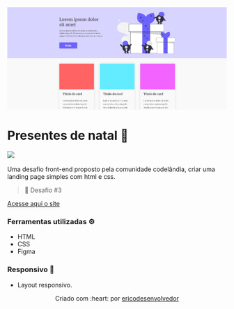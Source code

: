 <img src=".github/preview-presentes-de-natal.jpg" alt="Preview do site presentes de natal." />


# Presentes de natal 🎁
 
<img src="https://img.shields.io/badge/Status-Concluido-green">

Uma desafio front-end proposto pela comunidade codelândia, criar uma landing page simples com html e css.

> 🎯 Desafio #3

[Acesse aqui o site](https://ericodesenvolvedor.github.io/presentes-de-natal/)

### Ferramentas utilizadas ⚙️ 

- HTML 
- CSS
- Figma

### Responsivo 📱 

- Layout responsivo.

<p align="center">Criado com :heart: por 
  <a href="https://github.com/Ericodesenvolvedor">ericodesenvolvedor</a>
</p> 
